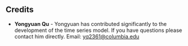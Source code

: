 ## Credits

- **Yongyuan Qu** - Yongyuan has contributed significantly to the development of the time series model. If you have questions please contact him directly. Email: yq2361@columbia.edu
